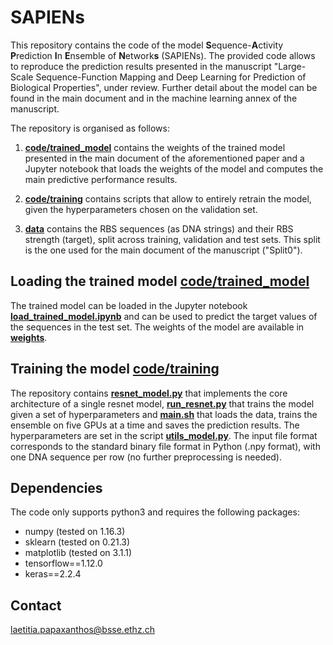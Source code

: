 # SAPIENs

This repository contains the code of the model **S**equence-**A**ctivity **P**rediction **I**n **E**nsemble of **N**etwork**s** (SAPIENs). The provided code allows to reproduce the prediction results presented in the manuscript "Large-Scale Sequence-Function Mapping and Deep Learning for Prediction of Biological Properties", under review. Further detail about the model can be found in the main document and in the machine learning annex of the manuscript. 

The repository is organised as follows:

1. [**code/trained_model**](code/trained_model) contains the weights of the trained model presented in the main document of the aforementioned paper and a Jupyter notebook that loads the weights of the model and computes the main predictive performance results.

2. [**code/training**](code/training) contains scripts that allow to entirely retrain the model, given the hyperparameters chosen on the validation set.

3. [**data**](data) contains the RBS sequences (as DNA strings) and their RBS strength (target), split across training, validation and test sets. This split is the one used for the main document of the manuscript ("Split0").

## Loading the trained model [code/trained_model](code/trained_model)
The trained model can be loaded in the Jupyter notebook [**load_trained_model.ipynb**](code/trained_model/notebook/load_trained_model.ipynb) and can be used to predict the target values of the sequences in the test set. The weights of the model are available in [**weights**](code/trained_model/weights).

## Training the model [code/training](code/training)
The repository contains [**resnet_model.py**](code/training/resnet_model.py) that implements the core architecture of a single resnet model, [**run_resnet.py**](code/training/run_resnet.py) that trains the model given a set of hyperparameters and [**main.sh**](code/training/main.sh) that loads the data, trains the ensemble on five GPUs at a time and saves the prediction results. The hyperparameters are set in the script [**utils_model.py**](code/training/utils_model.py). 
The input file format corresponds to the standard binary file format in Python (.npy format), with one DNA sequence per row (no further preprocessing is needed). 

## Dependencies

The code only supports python3 and requires the following packages:
+ numpy (tested on 1.16.3)
+ sklearn (tested on 0.21.3)
+ matplotlib (tested on 3.1.1)
+ tensorflow==1.12.0
+ keras==2.2.4

## Contact
laetitia.papaxanthos@bsse.ethz.ch
